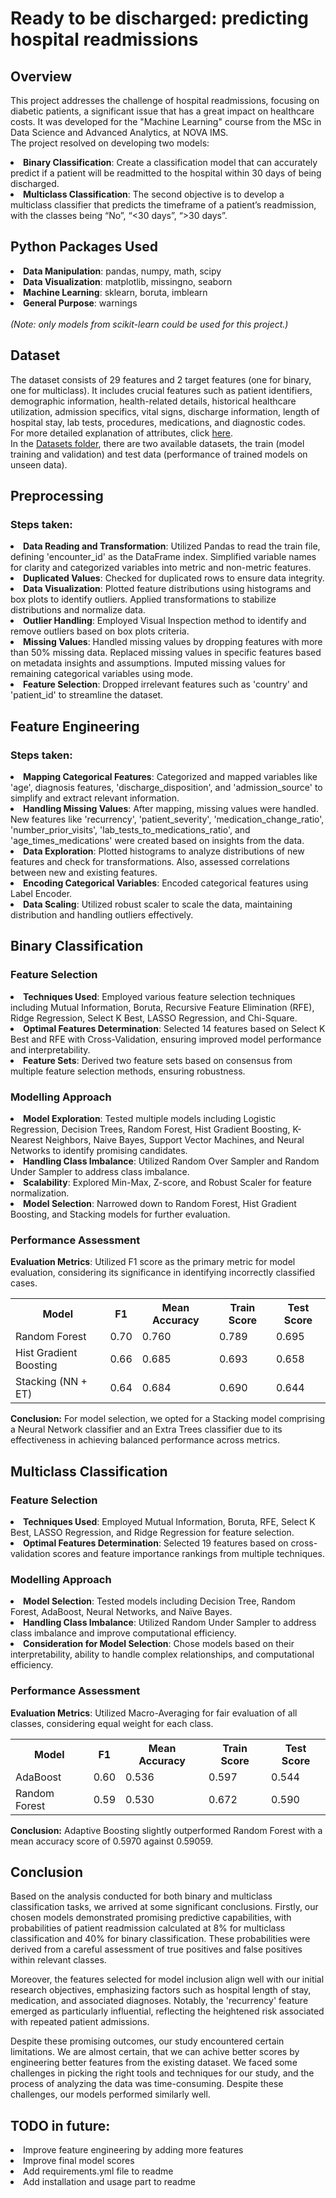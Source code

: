 # Ready to be discharged: predicting hospital readmissions

## Overview

This project addresses the challenge of hospital readmissions, focusing on diabetic patients, a significant issue that has a great impact on healthcare costs. It was developed for the "Machine Learning" course from the MSc in Data Science and Advanced Analytics, at NOVA IMS. <br>
The project resolved on developing two models: 
<li><b>Binary Classification</b>: Create a classification model that can accurately predict if a patient will be readmitted to the hospital within 30 days of being discharged. </li>
<li><b>Multiclass Classification</b>: The second objective is to develop a multiclass classifier that predicts the timeframe of a patient’s readmission, with the classes being “No”, “<30 days”, “>30 days”.</li>
 

## Python Packages Used
<li><b>Data Manipulation</b>: pandas, numpy, math, scipy</li>
<li><b>Data Visualization</b>: matplotlib, missingno, seaborn</li>
<li><b>Machine Learning</b>: sklearn, boruta, imblearn</li>
<li><b>General Purpose</b>: warnings</li><br>
<i>(Note: only models from scikit-learn could be used for this project.)</i>

## Dataset
The dataset consists of 29 features and 2 target features (one for binary, one for multiclass). It includes crucial features such as patient identifiers, demographic information, health-related details, historical healthcare utilization, admission specifics, vital signs, discharge information, length of hospital stay, lab tests, procedures, medications, and diagnostic codes. <br>
For more detailed explanation of attributes, click [here](https://github.com/Joana-Goncalves/ML_Hospital_Readmissions/blob/main/attribute_table.png).<br>
In the [Datasets folder](https://github.com/Joana-Goncalves/ML_Hospital_Readmissions/tree/main/Datasets), there are two available datasets, the train (model training and validation) and test data (performance of trained models on unseen data).

## Preprocessing
### Steps taken:
<li><b>Data Reading and Transformation</b>: Utilized Pandas to read the train file, defining 'encounter_id' as the DataFrame index. Simplified variable names for clarity and categorized variables into metric and non-metric features.</li>
<li><b>Duplicated Values</b>: Checked for duplicated rows to ensure data integrity.</li>
<li><b>Data Visualization</b>: Plotted feature distributions using histograms and box plots to identify outliers. Applied transformations to stabilize distributions and normalize data.</li>
<li><b>Outlier Handling</b>: Employed Visual Inspection method to identify and remove outliers based on box plots criteria.</li>
<li><b>Missing Values</b>: Handled missing values by dropping features with more than 50% missing data. Replaced missing values in specific features based on metadata insights and assumptions. Imputed missing values for remaining categorical variables using mode.</li>
<li><b>Feature Selection</b>: Dropped irrelevant features such as 'country' and 'patient_id' to streamline the dataset.</li>

## Feature Engineering
### Steps taken:
<li><b>Mapping Categorical Features</b>: Categorized and mapped variables like 'age', diagnosis features, 'discharge_disposition', and 'admission_source' to simplify and extract relevant information.</li>
<li><b>Handling Missing Values</b>: After mapping, missing values were handled. New features like 'recurrency', 'patient_severity', 'medication_change_ratio', 'number_prior_visits', 'lab_tests_to_medications_ratio', and 'age_times_medications' were created based on insights from the data.</li>
<li><b>Data Exploration</b>: Plotted histograms to analyze distributions of new features and check for transformations. Also, assessed correlations between new and existing features.</li>
<li><b>Encoding Categorical Variables</b>: Encoded categorical features using Label Encoder.</li>
<li><b>Data Scaling</b>: Utilized robust scaler to scale the data, maintaining distribution and handling outliers effectively.</li>

## Binary Classification
### Feature Selection
<li><b>Techniques Used</b>: Employed various feature selection techniques including Mutual Information, Boruta, Recursive Feature Elimination (RFE), Ridge Regression, Select K Best, LASSO Regression, and Chi-Square.</li>
<li><b>Optimal Features Determination</b>: Selected 14 features based on Select K Best and RFE with Cross-Validation, ensuring improved model performance and interpretability.</li>
<li><b>Feature Sets</b>: Derived two feature sets based on consensus from multiple feature selection methods, ensuring robustness.</li>

### Modelling Approach
<li><b>Model Exploration</b>: Tested multiple models including Logistic Regression, Decision Trees, Random Forest, Hist Gradient Boosting, K-Nearest Neighbors, Naive Bayes, Support Vector Machines, and Neural Networks to identify promising candidates.</li>
<li><b>Handling Class Imbalance</b>: Utilized Random Over Sampler and Random Under Sampler to address class imbalance.</li>
<li><b>Scalability</b>: Explored Min-Max, Z-score, and Robust Scaler for feature normalization.</li>
<li><b>Model Selection</b>: Narrowed down to Random Forest, Hist Gradient Boosting, and Stacking models for further evaluation.</li>

### Performance Assessment
<b>Evaluation Metrics</b>: Utilized F1 score as the primary metric for model evaluation, considering its significance in identifying incorrectly classified cases.
<table>
  <tr>
    <th>Model</th>
    <th>F1</th>
    <th>Mean Accuracy</th>
    <th>Train Score</th>
    <th>Test Score</th>
  </tr>
  <tr>
    <td>Random Forest</td>
    <td>0.70</td>
    <td>0.760</td>
    <td>0.789</td>
    <td>0.695</td>
  </tr>
  <tr>
    <td>Hist Gradient Boosting</td>
    <td>0.66</td>
    <td>0.685</td>
    <td>0.693</td>
    <td>0.658</td>
  </tr>
  <tr>
    <td>Stacking (NN + ET)</td>
    <td>0.64</td>
    <td>0.684</td>
    <td>0.690</td>
    <td>0.644</td>
  </tr>
</table>

<b>Conclusion:</b> For model selection, we opted for a Stacking model comprising a Neural Network classifier and an Extra Trees classifier due to its effectiveness in achieving balanced performance across metrics.

## Multiclass Classification
### Feature Selection
<li><b>Techniques Used</b>: Employed Mutual Information, Boruta, RFE, Select K Best, LASSO Regression, and Ridge Regression for feature selection.</li>
<li><b>Optimal Features Determination</b>: Selected 19 features based on cross-validation scores and feature importance rankings from multiple techniques.</li>

### Modelling Approach
<li><b>Model Selection</b>: Tested models including Decision Tree, Random Forest, AdaBoost, Neural Networks, and Naïve Bayes.</li>
<li><b>Handling Class Imbalance</b>: Utilized Random Under Sampler to address class imbalance and improve computational efficiency.</li>
<li><b>Consideration for Model Selection</b>: Chose models based on their interpretability, ability to handle complex relationships, and computational efficiency.</li>

### Performance Assessment
<b>Evaluation Metrics</b>: Utilized Macro-Averaging for fair evaluation of all classes, considering equal weight for each class.
<table>
  <tr>
    <th>Model</th>
    <th>F1</th>
    <th>Mean Accuracy</th>
    <th>Train Score</th>
    <th>Test Score</th>
  </tr>
  <tr>
    <td>AdaBoost</td>
    <td>0.60</td>
    <td>0.536</td>
    <td>0.597</td>
    <td>0.544</td>
  </tr>
  <tr>
    <td>Random Forest</td>
    <td>0.59</td>
    <td>0.530</td>
    <td>0.672</td>
    <td>0.590</td>
  </tr>
</table>

<b>Conclusion:</b> Adaptive Boosting slightly outperformed Random Forest with a mean accuracy score of 0.5970 against 0.59059.

## Conclusion
Based on the analysis conducted for both binary and multiclass classification tasks, we arrived at some significant conclusions. Firstly, our chosen models demonstrated promising predictive capabilities, with probabilities of patient readmission calculated at 8% for multiclass classification and 40% for binary classification. These probabilities were derived from a careful assessment of true positives and false positives within relevant classes.

Moreover, the features selected for model inclusion align well with our initial research objectives, emphasizing factors such as hospital length of stay, medication, and associated diagnoses. Notably, the 'recurrency' feature emerged as particularly influential, reflecting the heightened risk associated with repeated patient admissions.

Despite these promising outcomes, our study encountered certain limitations. We are almost certain, that we can achive better scores by engineering better features from the existing dataset. We faced some challenges in picking the right tools and techniques for our study, and the process of analyzing the data was time-consuming. Despite these challenges, our models performed similarly well.

## TODO in future:
<li>Improve feature engineering by adding more features</li>
<li>Improve final model scores</li>
<li>Add requirements.yml file to readme</li>
<li>Add installation and usage part to readme</li>
